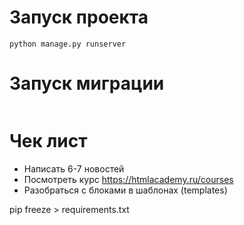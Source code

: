 # Запуск проекта

```commandline
python manage.py runserver
```
# Запуск миграции

```commandline

```
# Чек лист

- Написать 6-7 новостей
- Посмотреть курс https://htmlacademy.ru/courses
- Разобраться с блоками в шаблонах (templates)

pip freeze > requirements.txt

